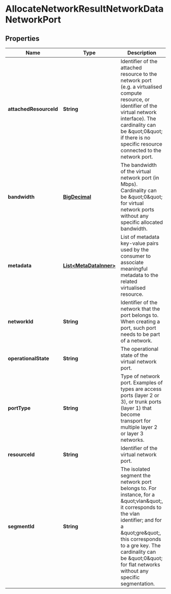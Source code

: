 
# AllocateNetworkResultNetworkDataNetworkPort

## Properties
Name | Type | Description | Notes
------------ | ------------- | ------------- | -------------
**attachedResourceId** | **String** | Identifier of the attached resource to the network port (e.g. a virtualised compute resource, or identifier of the virtual network interface). The cardinality can be \&quot;0\&quot; if there is no specific resource connected to the network port. | 
**bandwidth** | [**BigDecimal**](BigDecimal.md) | The bandwidth of the virtual network port (in Mbps). Cardinality can be \&quot;0\&quot; for virtual network ports without any specific allocated bandwidth. | 
**metadata** | [**List&lt;MetaDataInner&gt;**](MetaDataInner.md) | List of metadata key-value pairs used by the consumer to associate meaningful metadata to the related virtualised resource. |  [optional]
**networkId** | **String** | Identifier of the network that the port belongs to. When creating a port, such port needs to be part of a network. | 
**operationalState** | **String** | The operational state of the virtual network port. | 
**portType** | **String** | Type of network port. Examples of types are access ports (layer 2 or 3), or trunk ports (layer 1) that become transport for multiple layer 2 or layer 3 networks. | 
**resourceId** | **String** | Identifier of the virtual network port. | 
**segmentId** | **String** | The isolated segment the network port belongs to. For instance, for a \&quot;vlan\&quot;, it corresponds to the vlan identifier; and for a \&quot;gre\&quot;, this corresponds to a gre key. The cardinality can be \&quot;0\&quot; for flat networks without any specific segmentation. | 



